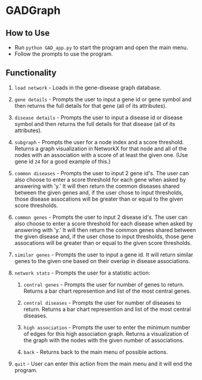 # GADGraph

## How to Use

- Run `python GAD_app.py` to start the program and open the main menu.
- Follow the prompts to use the program.

## Functionality

1. `load network` - Loads in the gene-disease graph database.

2. `gene details` - Prompts the user to input a gene id or gene symbol and then returns the full details for that gene (all of its attributes).
  
3. `disease details` - Prompts the user to input a disease id or disease symbol and then returns the full details for that disease (all of its attributes).
  
4. `subgraph` - Prompts the user for a node index and a score threshold. Returns a graph visualization in NetworkX for that node and all of the nodes with an association with a score of at least the given one. (Use gene id `24` for a good example of this.)
  
5. `common diseases` - Prompts the user to input 2 gene id's. The user can also choose to enter a score threshold for each gene when asked by answering with 'y.' It will then return the common diseases shared between the given genes and, if the user chose to input thresholds, those disease assocations will be greater than or equal to the given score thresholds.
  
6. `common genes` - Prompts the user to input 2 disease id's. The user can also choose to enter a score threshold for each disease when asked by answering with 'y.' It will then return the common genes shared between the given disease and, if the user chose to input thresholds, those gene assocations will be greater than or equal to the given score thresholds.

7. `similar genes` - Prompts the user to input a gene id. It will return similar genes to the given one based on their overlap in disease associations.
  
8. `network stats` - Prompts the user for a statistic action:
    1. `central genes` - Prompts the user for number of genes to return. Returns a bar chart represention and list of the most central genes.
      
    2. `central diseases` - Prompts the user for number of diseases to return. Returns a bar chart represention and list of the most central diseases.
      
    3. `high association` - Prompts the user to enter the minimum number of edges for this high association graph. Returns a visualization of the graph with the nodes with the given number of associations.
      
    4. `back` - Returns back to the main menu of possible actions.
  
9.  `quit` - User can enter this action from the main menu and it will end the program.
